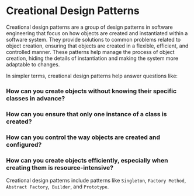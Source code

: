 # Creational Design Patterns

Creational design patterns are a group of design patterns in software engineering that focus on how objects are created and instantiated within a software system. They provide solutions to common problems related to object creation, ensuring that objects are created in a flexible, efficient, and controlled manner. These patterns help manage the process of object creation, hiding the details of instantiation and making the system more adaptable to changes.

In simpler terms, creational design patterns help answer questions like:

### How can you create objects without knowing their specific classes in advance?

### How can you ensure that only one instance of a class is created?

### How can you control the way objects are created and configured?

### How can you create objects efficiently, especially when creating them is resource-intensive?

Creational design patterns include patterns like `Singleton`, `Factory Method`, `Abstract Factory`,` Builder`, and `Prototype`.
